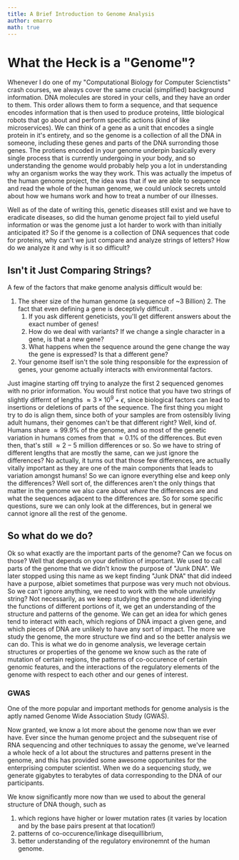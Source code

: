 ```yaml
---
title: A Brief Introduction to Genome Analysis
author: emarro
math: true
---
```


# What the Heck is a "Genome"?
Whenever I do one of my "Computational Biology for Computer Scienctists" crash courses, we always cover the same crucial (simplified) background information. DNA molecules are stored in your cells, and they have an order to them. This order allows them to form a sequence, and that sequence encodes information that is then used to produce proteins, little biological robots that go about and perform specific actions (kind of like microservices). We can think of a gene as a unit that encodes a single protein in it's entirety, and so the genome is a collection of all the DNA in someone, including  these genes and parts of the DNA surronding those genes. The protiens encoded in your genome underpin basically every single process that is currently undergoing in your body, and so understanding the genome would probably help you a lot in understanding why an organism works the way they work. This was actually the impetus of the human genome project, the idea was that if we are able to sequence and read the whole of the human genome, we could unlock secrets untold about how we humans work and how to treat a number of our illnesses.  


Well as of the date of writing this, genetic diseases still exist and we have to eradicate diseases, so did the human genome project fail to yield useful information or was the genome just a lot harder to work with than initially anticipated it? So if the genome is a collection of DNA sequences that code for proteins, why can't we just compare and analyze strings of letters? How do we analyze it and why is it so difficult?

## Isn't it Just Comparing Strings?

A few of the factors that make genome analysis difficult would be:
1. The sheer size of the human genome (a sequence of ~3 Billion)
   2. The fact that even defining a gene is deceptivly difficult .
   1. If you ask different geneticists, you'll get different answers about the exact number of genes!
   2. How do we deal with variants? If we change a single character in a gene, is that a new gene? 
   3. What happens when the sequence around the gene change the way the gene is expressed? Is that a different gene?
3. Your genome itself isn't the sole thing responsible for the expression of genes,  your genome actually interacts with environmental factors.

Just imagine starting off trying to analyze the first 2 sequenced genomes with no prior information. You would first notice that you have two strings of slightly differnt of lengths $\approx 3\times10^{9} + \epsilon$, since biological factors can lead to insertions or deletions of parts of the sequence. The first thing you might try to do is align them, since both of your samples are from ostensibly living adult humans, their genomes can't be that different right? 
Well, kind of. Humans share $\approx 99.9\%$ of the genome, and so most of the genetic variation in humans comes from that $\approx 0.1\%$ of the differences. But even then, that's still $\approx 2-5$ million differences or so. So we have to string of different lengths that are mostly the same, can we just ignore the differences? No actually, it turns out that those few differences, are actually vitally important as they are one of the main components that leads to variation amongst humans! So we can ignore everything else and keep only the differences? Well sort of, the differences aren't the only things that matter in the genome we also care about _where_ the differences are and what the sequences adjacent to the differences are. So for some specific questions, sure we can only look at the differences, but in general we cannot ignore all the rest of the genome. 

## So what do we do?
Ok so what exactly are the important parts of the genome? Can we focus on those? Well that depends on your definition of important. We used to call parts of the genome that we didn't know the purpose of "Junk DNA". We later stopped using this name as we kept finding "Junk DNA" that did indeed have a purpose, albiet sometimes that purpose was very much not obvious. So we can't ignore anything, we need to work with the whole unwieldy string? Not necessarily, as we keep studying the genome and identifying the functions of different portions of it, we get an understanding of the structure and patterns of the genome. We can get an idea for which genes tend to interact with each, which regions of DNA impact a given gene, and which pieces of DNA are unlikely to have any sort of impact. The more we study the genome, the more structure we find and so the better analysis we can do. This is what we do in genome analysis, we leverage certain structures or properties of the genome we know such as the rate of mutation of certain regions, the patterns of co-occurence of certain genomic features, and the interactions of the regulatory elements of the genome with respect to each other and our genes of interest. 

### GWAS
One of the more popular and important methods for genome analysis is the aptly named Genome Wide Association Study (GWAS). 


Now granted, we know a lot more about the genome now than we ever have. Ever since the human genome project and the subsequent rise of RNA sequencing and other techniques to assay the genome, we've learned a whole heck of a lot about the structures and patterns present in the genome, and this has provided some awesome opportunites for the enterprising computer scientist. When we do a sequencing study, we generate gigabytes to terabytes of data corresponding to the DNA of our participants. 

We know significantly more now than we used to about the general structure of DNA though, such as 
1. which regions have higher or lower mutation rates (it varies by location and by the base pairs present at that location!) 
2. patterns of co-occurence/linkage disequillibrium, 
3. better understanding of the regulatory environemnt of the human genome. 